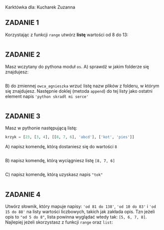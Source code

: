 ﻿Karktówka dla:
Kucharek Zuzanna


## ZADANIE 1  

Korzystając z funkcji `range` utwórz **listę** wartości od 8 do 13:
```

```

## ZADANIE 2  

Masz wczytany do pythona moduł `os`.
A) sprawdź w jakim folderze się znajdujesz:
```

```

B) do zmiennej `owca_agnieszka` wrzuć listę nazw plików z folderu, w
którym się znajdujesz. Następnie doklej (metoda `append`) do tej listy jako ostatni element napis `'python skradł mi serce'`
```

```

## ZADANIE 3  

Masz w pythonie następującą listę:
```python
krzyk = [23, [3, 4], [[8, 7, 6], 'abcd'], ['kot', 'pies']]
```
A) napisz komendę, którą dostaniesz się do wartości `8`
```

```

B) napisz komendę, którą wyciągniesz listę `[8, 7, 6]`
```

```

C) napisz komendę, którą uzyskasz napis `"tok"`
```

```

## ZADANIE 4  
  
Utwórz słownik, który mapuje napisy: `'od 81 do 138'`, `'od 10 do 83'` i `'od 15 do 88'` na listy wartości liczbowych, takich jak zakłada opis. Tzn jeżeli opis to `"od 5 do 8"`, lista powinna wyglądać wtedy tak: `[5, 6, 7, 8]`. Najlepiej jeżeli skorzystasz z funkcji `range` oraz `list`:
```

```
